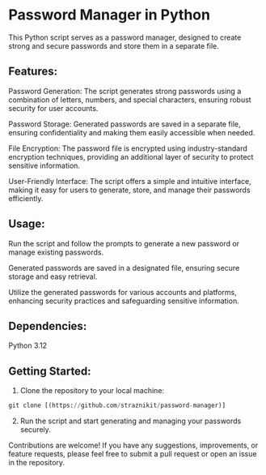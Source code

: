 # Password Manager in Python

This Python script serves as a password manager, designed to create strong and secure passwords and store them in a separate file.

## Features:

Password Generation: The script generates strong passwords using a combination of letters, numbers, and special characters, ensuring robust security for user accounts.

Password Storage: Generated passwords are saved in a separate file, ensuring confidentiality and making them easily accessible when needed.

File Encryption: The password file is encrypted using industry-standard encryption techniques, providing an additional layer of security to protect sensitive information.

User-Friendly Interface: The script offers a simple and intuitive interface, making it easy for users to generate, store, and manage their passwords efficiently.

## Usage:

Run the script and follow the prompts to generate a new password or manage existing passwords.

Generated passwords are saved in a designated file, ensuring secure storage and easy retrieval.

Utilize the generated passwords for various accounts and platforms, enhancing security practices and safeguarding sensitive information.

## Dependencies:

Python 3.12

## Getting Started:

1. Clone the repository to your local machine:

```python
git clone [(https://github.com/straznikit/password-manager)]
```
2. Run the script and start generating and managing your passwords securely.

Contributions are welcome! If you have any suggestions, improvements, or feature requests, please feel free to submit a pull request or open an issue in the repository.
